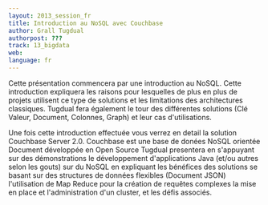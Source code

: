 ```yaml
---
layout: 2013_session_fr
title: Introduction au NoSQL avec Couchbase
author: Grall Tugdual
authorpost: ???
track: 13_bigdata
web: 
language: fr
---
```


Cette présentation commencera par une introduction au NoSQL. Cette introduction expliquera les raisons pour lesquelles de plus en plus de projets utilisent ce type de solutions et les limitations des architectures classiques. Tugdual fera également le tour des différentes solutions (Clé Valeur, Document, Colonnes, Graph) et leur cas d'utilisations.

Une fois cette introduction effectuée vous verrez en detail la solution Couchbase Server 2.0. Couchbase est une base de donées NoSQL orientée Document développée en Open Source Tugdual presentera en s'appuyant sur des démonstrations le développement d'applications Java (et/ou autres selon les gouts) sur du NoSQL en expliquant les bénéfices des solutions se basant sur des structures de données flexibles (Document JSON) l'utilisation de Map Reduce pour la création de requêtes complexes la mise en place et l'administration d'un cluster, et les défis associés.
